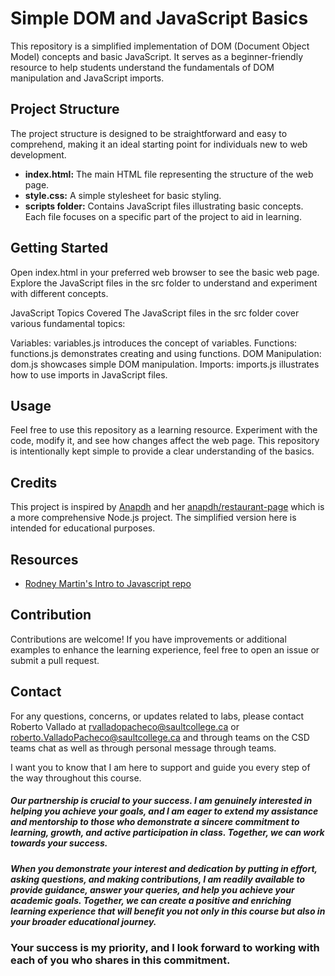 # Simple DOM and JavaScript Basics

This repository is a simplified implementation of DOM (Document Object Model) concepts and basic JavaScript. It serves as a beginner-friendly resource to help students understand the fundamentals of DOM manipulation and JavaScript imports.

## Project Structure

The project structure is designed to be straightforward and easy to comprehend, making it an ideal starting point for individuals new to web development.

- **index.html:** The main HTML file representing the structure of the web page.
- **style.css:** A simple stylesheet for basic styling.
- **scripts folder:** Contains JavaScript files illustrating basic concepts. Each file focuses on a specific part of the project to aid in learning.

## Getting Started

Open index.html in your preferred web browser to see the basic web page.
Explore the JavaScript files in the src folder to understand and experiment with different concepts.

JavaScript Topics Covered
The JavaScript files in the src folder cover various fundamental topics:

Variables: variables.js introduces the concept of variables.
Functions: functions.js demonstrates creating and using functions.
DOM Manipulation: dom.js showcases simple DOM manipulation.
Imports: imports.js illustrates how to use imports in JavaScript files.

## Usage
Feel free to use this repository as a learning resource. Experiment with the code, modify it, and see how changes affect the web page. This repository is intentionally kept simple to provide a clear understanding of the basics.

## Credits
This project is inspired by [Anapdh](https://github.com/anapdh) and her [anapdh/restaurant-page](https://github.com/anapdh/restaurant-page) which is a more comprehensive Node.js project. The simplified version here is intended for educational purposes.

## Resources

- [Rodney Martin's Intro to Javascript repo](https://github.com/rmartin-sc/js-basics)

## Contribution
Contributions are welcome! If you have improvements or additional examples to enhance the learning experience, feel free to open an issue or submit a pull request.

## Contact

For any questions, concerns, or updates related to labs, please contact Roberto Vallado at rvalladopacheco@saultcollege.ca or roberto.ValladoPacheco@saultcollege.ca and through teams on the CSD teams chat as well as through personal message through teams.

I want you to know that I am here to support and guide you every step of the way throughout this course. 

#####  Our partnership is crucial to your success. I am genuinely interested in helping you achieve your goals, and I am eager to extend my assistance and mentorship to those who demonstrate a sincere commitment to learning, growth, and active participation in class. Together, we can work towards your success.

#####  When you demonstrate your interest and dedication by putting in effort, asking questions, and making contributions, I am readily available to provide guidance, answer your queries, and help you achieve your academic goals. Together, we can create a positive and enriching learning experience that will benefit you not only in this course but also in your broader educational journey. 

### Your success is my priority, and I look forward to working with each of you who shares in this commitment.
